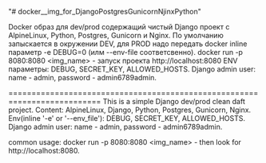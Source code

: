 "# docker__img_for_DjangoPostgresGunicornNjinxPython"

Docker образ для dev/prod содержащий чистый Django проект с AlpineLinux, Python, Postgres, Gunicorn и Nginx.
По умолчанию запыскается в окружении DEV, для PROD надо передать docker inline параметр -e DEBUG=0 
(илм --env-file соответсвенно).
  docker run -p 8080:8080 <img_name> - запуск проекта http://localhost:8080
ENV параметры: DEBUG, SECRET_KEY, ALLOWED_HOSTS.
Django admin user: name - admin, password - admin6789admin.

==========================================================================
This is a simple Django dev/prod clean daft project.
Content: AlpineLinux, Django, Python, Postgres, Gunicorn, Nginx.
Env(inline '-e' or '--env_file'): DEBUG, SECRET_KEY, ALLOWED_HOSTS.
Django admin user: name - admin, password - admin6789admin.

common usage: docker run -p 8080:8080 <img_name> - then look for http://localhost:8080.
